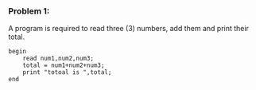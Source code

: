 ### Problem 1:
A program is required to read three (3) numbers, add them and print their total.

```{r, tidy=FALSE, eval=FALSE, highlight=FALSE }
begin
	read num1,num2,num3;
	total = num1+num2+num3;
	print "totoal is ",total;
end
```